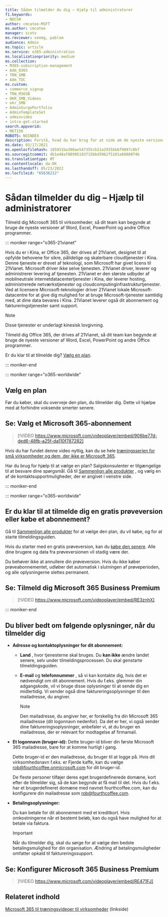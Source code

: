 ```yaml
---
title: Sådan tilmelder du dig – Hjælp til administratorer
f1.keywords:
- NOCSH
author: cmcatee-MSFT
ms.author: cmcatee
manager: scotv
ms.reviewer: seemg, pablom
audience: Admin
ms.topic: article
ms.service: o365-administration
ms.localizationpriority: medium
ms.collection:
- M365-subscription-management
- Adm_O365
- TRN_SMB
- Adm_TOC
ms.custom:
- commerce_signup
- TRN_M365B
- OKR_SMB_Videos
- okr_SMB
- AdminSurgePortfolio
- AdminTemplateSet
- adminvideo
- intro-get-started
search.appverid:
- MET150
ROBOTS: NOINDEX
description: Forstå, hvad du har brug for at vide om de nyeste versioner af Office-programmerne, før du gennemgår tilmeldingsprocessen for Office 365.
ms.date: 03/17/2021
ms.openlocfilehash: 185931ba308ae547355cb21a2935bb6f9097c8b7
ms.sourcegitcommit: db1e48af88995193f15bbd5962f5101a6088074b
ms.translationtype: MT
ms.contentlocale: da-DK
ms.lasthandoff: 05/23/2022
ms.locfileid: "65636212"
---
```

# <a name="how-to-sign-up---admin-help"></a>Sådan tilmelder du dig – Hjælp til administratorer

Tilmeld dig Microsoft 365 til virksomheder, så dit team kan begynde at bruge de nyeste versioner af Word, Excel, PowerPoint og andre Office programmer.

::: moniker range="o365-21vianet"

Hvis du er i Kina, er Office 365, der drives af 21Vianet, designet til at opfylde behovene for sikre, pålidelige og skalerbare cloudtjenester i Kina. Denne tjeneste er drevet af teknologi, som Microsoft har givet licens til 21Vianet. Microsoft driver ikke selve tjenesten. 21Vianet driver, leverer og administrerer levering af tjenesten. 21Vianet er den største udbyder af mobilneutrale internetdatacentertjenester i Kina, der leverer hosting, administrerede netværkstjenester og cloudcomputinginfrastrukturtjenester. Ved at licensere Microsoft-teknologier driver 21Vianet lokale Microsoft-datacentre for at give dig mulighed for at bruge Microsoft-tjenester samtidig med, at dine data bevares i Kina. 21Vianet leverer også dit abonnement og faktureringstjenester samt support.
  
> [!NOTE]
> Disse tjenester er underlagt kinesisk lovgivning.
  
Tilmeld dig Office 365, der drives af 21Vianet, så dit team kan begynde at bruge de nyeste versioner af Word, Excel, PowerPoint og andre Office programmer.
  
Er du klar til at tilmelde dig? [Vælg en plan](https://products.office.com/zh-cn/business/compare-office-365-for-business-plans).
  
::: moniker-end

::: moniker range="o365-worldwide"
## <a name="choose-a-plan"></a>Vælg en plan

Før du køber, skal du overveje den plan, du tilmelder dig. Dette vil hjælpe med at forhindre voksende smerter senere.

## <a name="watch-choose-a-microsoft-365-subscription"></a>Se: Vælg et Microsoft 365-abonnement

> [!VIDEO https://www.microsoft.com/videoplayer/embed/906be77d-ded6-48fb-a25f-da110f787282]

Hvis du har fundet denne video nyttig, kan du se hele [træningsserien for små virksomheder og dem, der ikke er Microsoft 365](../../business-video/index.yml).

Har du brug for hjælp til at vælge en plan? Salgskonsulenter er tilgængelige til at besvare dine spørgsmål. Gå til [Sammenlign alle produkter](https://products.office.com/compare-all-microsoft-office-products?tab=2) , og vælg en af de kontaktsupportmuligheder, der er angivet i venstre side.
  
::: moniker-end

::: moniker range="o365-worldwide"

## <a name="ready-to-sign-up-for-a-free-trial-or-buy-a-subscription"></a>Er du klar til at tilmelde dig en gratis prøveversion eller købe et abonnement?

Gå til [Sammenlign alle produkter](https://products.office.com/compare-all-microsoft-office-products?tab=2) for at vælge den plan, du vil købe, og for at starte tilmeldingsguiden. 
  
Hvis du starter med en gratis prøveversion, kan du [købe den senere](../../commerce/try-or-buy-microsoft-365.md). Alle dine brugere og data fra prøveversionen vil stadig være der.
  
Du behøver ikke at annullere din prøveversion. Hvis du ikke køber prøveabonnementet, udløber det automatisk i slutningen af prøveperioden, og alle oplysningerne slettes permanent.

## <a name="watch-sign-up-for-microsoft-365-business-premium"></a>Se: Tilmeld dig Microsoft 365 Business Premium

> [!VIDEO https://www.microsoft.com/videoplayer/embed/RE3znhX]

::: moniker-end

## <a name="youll-be-asked-for-the-following-information-when-you-sign-up"></a>Du bliver bedt om følgende oplysninger, når du tilmelder dig

- **Adresse og kontaktoplysninger for dit abonnement:**

  - **Land** , hvor tjenesterne skal bruges. Du **kan ikke** ændre landet senere, selv under tilmeldingsprocessen. Du skal genstarte tilmeldingsguiden.

  - **E-mail** og **telefonnummer** , så vi kan kontakte dig, hvis det er nødvendigt om dit abonnement. Hvis du f.eks. glemmer din adgangskode, vil vi bruge disse oplysninger til at sende dig en midlertidig. Vi sender også dine faktureringsoplysninger til den mailadresse, du angiver.

    > [!NOTE]
    > Den mailadresse, du angiver her, er forskellig fra din Microsoft 365 mailadresse (dit logonnavn nedenfor). Da det er her, vi også sender dine faktureringsoplysninger, anbefaler vi, at du bruger en mailadresse, der er relevant for modtagelse af firmamail.
  
- **Et logonnavn (bruger-id):** Dette bruger-id bliver din første Microsoft 365 mailadresse, bare for at komme hurtigt i gang.

    Dette bruger-id er den mailadresse, du bruger til at logge på. Hvis dit virksomhedsnavn f.eks. er Fjerde kaffe, kan du vælge rob@fourthcoffee.onmicrosoft.com for dit bruger-id.

    De fleste personer tilføjer deres eget brugerdefinerede domæne, kort efter de tilmelder sig, så de kan begynde at få mail til det. Hvis du f.eks. har et brugerdefineret domæne med navnet fourthcoffee.com, kan du konfigurere din mailadresse som rob@fourthcoffee.com.

- **Betalingsoplysninger:**

    Du kan betale for dit abonnement med et kreditkort. Hvis omkostningerne når et bestemt beløb, kan du også have mulighed for at betale via faktura.

    > [!IMPORTANT]
    >  Når du tilmelder dig, skal du sørge for at vælge den bedste betalingsmulighed for din organisation. Ændring af betalingsmuligheder omfatter opkald til faktureringssupport.

## <a name="watch-set-up-microsoft-365-business-premium"></a>Se: Konfigurer Microsoft 365 Business Premium

> [!VIDEO https://www.microsoft.com/videoplayer/embed/RE471FJ]

## <a name="related-content"></a>Relateret indhold

[Microsoft 365 til træningsvideoer til virksomheder](../../business-video/index.yml) (linkside)
